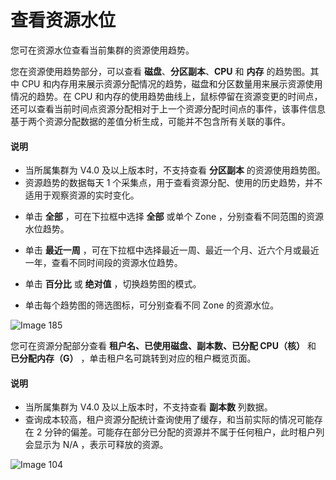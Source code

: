 # 查看资源水位

您可在资源水位查看当前集群的资源使用趋势。

您在资源使用趋势部分，可以查看 **磁盘**、**分区副本**、**CPU** 和 **内存** 的趋势图。其中 CPU 和内存用来展示资源分配情况的趋势，磁盘和分区数量用来展示资源使用情况的趋势。在 CPU 和内存的使用趋势曲线上，鼠标停留在资源变更的时间点，还可以查看当前时间点资源分配相对于上一个资源分配时间点的事件，该事件信息基于两个资源分配数据的差值分析生成，可能并不包含所有关联的事件。

  <main id="notice" type='explain'>
    <h4>说明</h4>
    <ul>
    <li>当所属集群为 V4.0 及以上版本时，不支持查看 <strong>分区副本</strong> 的资源使用趋势图。</li>
    <li>资源趋势的数据每天 1 个采集点，用于查看资源分配、使用的历史趋势，并不适用于观察资源的实时变化。</li>
    </ul>
  </main>

* 单击 **全部** ，可在下拉框中选择 **全部** 或单个 Zone ，分别查看不同范围的资源水位趋势。

* 单击 **最近一周** ，可在下拉框中选择最近一周、最近一个月、近六个月或最近一年，查看不同时间段的资源水位趋势。

* 单击 **百分比** 或 **绝对值** ，切换趋势图的模式。

* 单击每个趋势图的筛选图标，可分别查看不同 Zone 的资源水位。

![Image 185](https://help-static-aliyun-doc.aliyuncs.com/assets/img/zh-CN/6236199461/p429919.png)

您可在资源分配部分查看 **租户名、已使用磁盘、副本数、已分配 CPU（核）** 和 **已分配内存（G）** ，单击租户名可跳转到对应的租户概览页面。

  <main id="notice" type='explain'>
    <h4>说明</h4>
    <ul>
    <li>当所属集群为 V4.0 及以上版本时，不支持查看 <strong>副本数</strong> 列数据。</li>
    <li>查询成本较高，租户资源分配统计查询使用了缓存，和当前实际的情况可能存在 2 分钟的偏差。可能存在部分已分配的资源并不属于任何租户，此时租户列会显示为 N/A ，表示可释放的资源。</li>
    </ul>
  </main>

![Image 104](https://help-static-aliyun-doc.aliyuncs.com/assets/img/zh-CN/6236199461/p429921.png)
